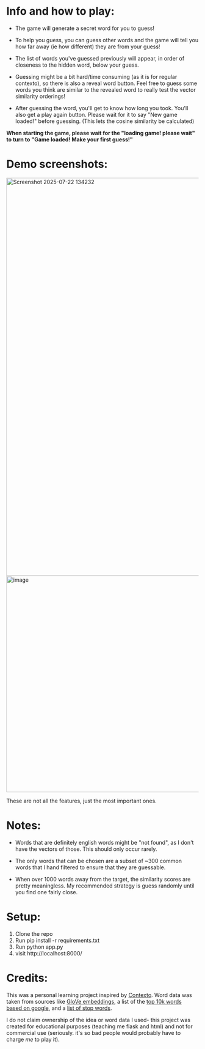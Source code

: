 # Info and how to play:
- The game will generate a secret word for you to guess!

- To help you guess, you can guess other words and the game will tell you how far away (ie how different) they are from your guess!

- The list of words you've guessed previously will appear, in order of closeness to the hidden word, below your guess.

- Guessing might be a bit hard/time consuming (as it is for regular contexto), so there is also a reveal word button. Feel free to guess some words you think are similar to the revealed word to really test the vector similarity orderings! 

- After guessing the word, you'll get to know how long you took. You'll also get a play again button. Please wait for it to say "New game loaded!" before guessing. (This lets the cosine similarity be calculated)

**When starting the game, please wait for the "loading game! please wait" to turn to "Game loaded! Make your first guess!"**

# Demo screenshots:
<img width="1899" height="1041" alt="Screenshot 2025-07-22 134232" src="https://github.com/user-attachments/assets/0a2e4f64-5eff-493a-9982-71bfed134056" />
<img width="1171" height="566" alt="image" src="https://github.com/user-attachments/assets/0f11bfe6-65a6-4e2d-acc1-b193378fabb7" />

These are not all the features, just the most important ones.

# Notes:
- Words that are definitely english words might be "not found", as I don't have the vectors of those. This should only occur rarely. 

- The only words that can be chosen are a subset of ~300 common words that I hand filtered to ensure that they are guessable.

- When over 1000 words away from the target, the similarity scores are pretty meaningless. My recommended strategy is guess randomly until you find one fairly close. 

# Setup: 
1. Clone the repo
2. Run pip install -r requirements.txt
3. Run python app.py
4. visit http://localhost:8000/

# Credits:
This was a personal learning project inspired by [Contexto](https://contexto.me/en/). Word data was taken from sources like [GloVe embeddings](https://www.kaggle.com/datasets/anmolkumar/glove-embeddings), a list of the [top 10k words based on google](https://github.com/first20hours/google-10000-english), and a [list of stop words](https://www.kaggle.com/datasets/heeraldedhia/stop-words-in-28-languages?select=english.txt).

I do not claim ownership of the idea or word data I used- this project was created for educational purposes (teaching me flask and html) and not for commercial use (seriously. it's so bad people would probably have to charge *me* to play it).
